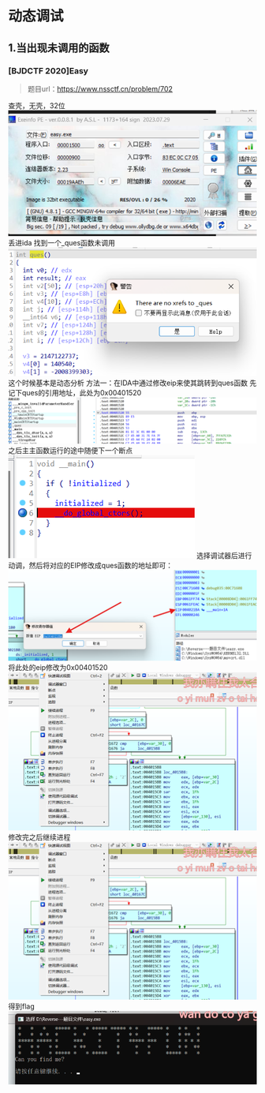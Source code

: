 # 动态调试

## 1.当出现未调用的函数

### [BJDCTF 2020]Easy
>题目url：https://www.nssctf.cn/problem/702

查壳，无壳，32位
![alt text](image-77.png)
丢进ida
找到一个_ques函数未调用
![alt text](image-80.png)
这个时候基本是动态分析
方法一：在IDA中通过修改eip来使其跳转到ques函数
先记下ques的引用地址，此处为0x00401520
![alt text](image-81.png)
之后主主函数运行的途中随便下一个断点
![alt text](image-82.png)
选择调试器后进行动调，然后将对应的EIP修改成ques函数的地址即可：
![alt text](image-83.png)
将此处的eip修改为0x00401520
![alt text](image-84.png)
修改完之后继续进程
![alt text](image-85.png)
得到flag
![alt text](image-86.png)

